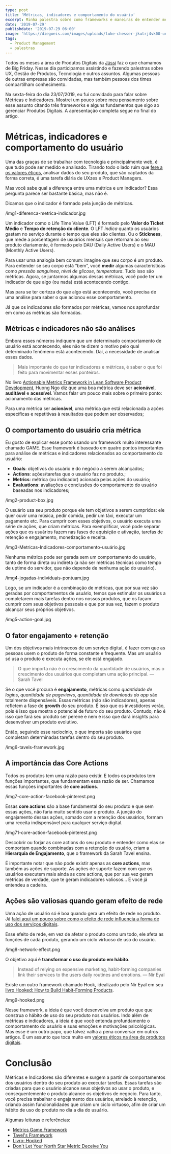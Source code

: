 ```yaml
---
type: post
title: 'Métricas, indicadores e comportamento do usuário'
excerpt: Minha palestra sobre como frameworks e maneiras de entender métricas e indicadores criadas pelo comportamento dos usuários.
date: '2019-07-29'
publishdate: '2019-07-29 06:00'
image: 'https://diegoeis.com/images/uploads/luke-chesser-jkutrj4vk00-unsplash.jpg'
tags:
  - Product Management
  - palestras
---
```


Todos os meses a área de Produtos Digitais da [Jüssi](https://jussi.com.br) faz o que chamamos de Big Friday. Nesse dia participamos assistindo e fazendo palestras sobre UX, Gestão de Produtos, Tecnologia e outros assuntos. Algumas pessoas de outras empresas são convidadas, mas também pessoas dos times compartilham conhecimento.

Na sexta-feira do dia 23/07/2019, eu fui convidado para falar sobre Métricas e Indicadores. Mostrei um pouco sobre meu pensamento sobre esse assunto citando três frameworks e alguns fundamentos que sigo ao gerenciar Produtos Digitais. A apresentação completa segue no final do artigo.

# Métricas, indicadores e comportamento do usuário

Uma das graças de se trabalhar com tecnologia e principalmente web, é que tudo pode ser medido e analisado. Tirando todo o lado ruim que [fere a os valores éticos](https://diegoeis.com/etica-em-produtos-digitais/), analisar dados do seu produto, que são captados da forma correta, é uma tarefa diária de UXzes e Product Managers.

Mas você sabe qual a diferença entre uma métrica e um indicador? Essa pergunta parece ser bastante básica, mas não é.

Dicamos que o indicador é formado pela junção de métricas.

/img1-diferenca-metrica-indicador.jpg

Um indicador como o Life Time Value (LFT) é formado pelo **Valor do Ticket Médio** e **Tempo de retenção do cliente**. O LFT *indica* quanto os usuários gastam no serviço durante o tempo que eles são clientes. Ou o **Stickness**, que mede a porcentagem de usuários mensais que retornam ao seu produto diariamente, é formado pelo DAU (Daily Active Users) e o MAU (Monthly Active Users).

Para usar uma analogia bem comum: imagine que seu corpo é um produto. Para entender se seu corpo está “bem”, você **medir** algumas características como *pressão sanguínea*, *nível de glicose*, *temperatura*. Tudo isso são métricas. Agora, se juntarmos algumas dessas métricas, você pode ter um indicador de que algo (ou nada) está acontecendo contigo. 

Mas para se ter certeza do que algo está acontecendo, você precisa de uma análise para saber o que acionou esse comportamento.

Já que os indicadores são formados por métricas, vamos nos aprofundar em como as métricas são formadas.

## Métricas e indicadores não são análises

Embora esses números indiquem que um determinado comportamento de usuário está acontecendo, eles não te dizem o motivo pelo qual determinado fenômeno está acontecendo. Daí, a necessidade de analisar esses dados.

> Mais importante do que ter indicadores e métricas, é saber o que foi feito para movimentar esses ponteiros.

No livro [Actionable Metrics Framework in Lean Software Product Development](https://amzn.to/2LMxGBq), Huong Ngo diz que uma boa métrica deve ser **acionável**, **auditável** e **acessível**. Vamos falar um pouco mais sobre o primeiro ponto: acionamento das métricas. 

Para uma métrica ser **acionável**, uma métrica que está relacionada a ações específicas e repetitivas à resultados que podem ser observados;

## O comportamento do usuário cria métrica

Eu gosto de explicar esse ponto usando um framework muito interessante chamado GAME. Esse framework é baseado em quatro pontos importantes para análise de métricas e indicadores relacionados ao comportamento do usuário:

- **Goals**: objetivos do usuário e do negócio a serem alcançados;
- **Actions**: ações/tarefas que o usuário faz no produto.;
- **Metrics**: métrica (ou indicador) acionada pelas ações do usuário;
- **Evaluations**: avaliações e conclusões do comportamento do usuário baseadas nos indicadores;

/img2-product-box.jpg

O usuário usa seu produto porque ele tem objetivos a serem cumpridos: ele quer ouvir uma música, pedir comida, pedir um táxi, executar um pagamento etc. Para cumprir com esses objetivos, o usuário executa uma série de ações, que criam métricas. Para exemplificar, você pode separar ações que os usuários fazem nas fases de aquisição e ativação, tarefas de retenção e engajamento, monetização e receita.

/img3-Metricas-Indicadores-comportamento-usuário.jpg

Nenhuma métrica pode ser gerada sem um comportamento do usuário, tanto de forma direta ou indireta (a não ser métricas técnicas como tempo de uptime do servidor, que não depende de nenhuma ação do usuário).

/img4-jogadas-individuais-pontuam.jpg

Logo, se um indicador é a combinação de métricas, que por sua vez são geradas por comportamentos de usuário, temos que estimular os usuários a completarem mais tarefas dentro nos nossos produtos, que os façam cumprir com seus objetivos pessoais e que por sua vez, fazem o produto alcançar seus próprios objetivos.

/img5-action-goal.jpg

## O fator engajamento + retenção

Um dos objetivos mais intrínsecos de um serviço digital, é fazer com que as pessoas usem o produto de forma constante e frequente. Mas um usuário só usa o produto e executa ações, se ele está engajado.

> O que importa não é o crescimento da quantidade de usuários, mas o crescimento dos usuários que completam uma ação principal. ― Sarah Tavel

Se o que você procura é **engajamento**, métricas como *quantidade de logins*, *quantidade de pageviews*, *quantidade de downloads do app* são totalmente dispensáveis. Essas métricas (não são indicadores), apenas refletem a fase de **growth** do seu produto. É isso que os investidores verão, pois é isso que mostra o potencial de futuro do seu produto. Contudo, não é isso que fará seu produto ser perene e nem é isso que dará insights para desenvolver um produto evolutivo.

Então, seguindo esse raciocínio, o que importa são usuários que completam determinadas tarefas dentro do seu produto. 

/img6-tavels-framework.jpg

## A importância das Core Actions
Todos os produtos tem uma razão para existir. E todos os produtos tem funções importantes, que fundamentam essa razão de ser. Chamamos essas funções importantes de **core actions**.

/img7-core-action-facebook-pinterest.png

Essas **core actions** são a base fundamental do seu produto e que sem essas ações, não faria muito sentido usar o produto. A junção do engajamento dessas ações, somado com a retenção dos usuários, formam uma receita indispensável para qualquer serviço digital.

/img71-core-action-facebook-pinterest.png

Descobrir ou forjar as core actions do seu produto e entender como elas se comportam quando combinadas com a retenção do usuário, criam a **Hierarquia de Engajamento**, que o framework da Sarah Tavel ensina. 

É importante notar que não pode existir apenas as **core actions**, mas também as ações de suporte. As ações de suporte fazem com que os usuários executem mais ainda as core actions, que por sua vez geram métricas de verdade, que te geram indicadores valiosos... E você já entendeu a cadeira.

## Ações são valiosas quando geram efeito de rede 

Uma ação de usuário só é boa quando gera um efeito de rede no produto. Já [falei aqui um pouco sobre como o efeito de rede influencia a forma de uso dos serviços digitais](https://diegoeis.com/service-dominant-logic-marketing#network-effect-e-produtos-como-plataformas). 

Esse efeito de rede, em vez de afetar o produto como um todo, ele afeta as funções de cada produto, gerando um ciclo virtuoso de uso do usuário.

/img8-network-effect.png

O objetivo aqui é **transformar o uso do produto em hábito**. 

> Instead of relying on expensive marketing, habit-forming companies link their services to the users daily routines and emotions. ― Nir Eyal

Existe um outro framework chamado Hook, idealizado pelo Nir Eyal em seu [livro Hooked: How to Build Habit-Forming Products](https://amzn.to/2SIQNNE). 

/img9-hooked.png

Nesse framework, a ideia é que você desenvolva um produto que que construa o hábito de uso do seu produto nos usuários. Indo além de métricas e indicadores, a ideia é que você entenda profundamente o comportamento do usuário e suas emoções e motivações psicológicas. Mas esse é um outro papo, que talvez valha a pena conversar em outros artigos. É um assunto que toca muito em [valores éticos na área de produtos digitais](https://diegoeis.com/etica-em-produtos-digitais/).

# Conclusão

Métricas e Indicadores são diferentes e surgem a partir de comportamentos dos usuários dentro do seu produto ao executar tarefas. Essas tarefas são criadas para que o usuário alcance seus objetivos ao usar o produto, e consequentemente o produto alcance os objetivos de negócio. Para tanto, você precisa trabalhar o engajamento dos usuários, atrelado à retenção, criando assim funcionalidades que criam um ciclo virtuoso, afim de criar um hábito de uso do produto no dia a dia do usuário.

Algumas leituras e referências:

- [Metrics Game Framework](https://hackernoon.com/metrics-game-framework-5e3dce1be8ac)
- [Tavel's Framework](https://medium.com/@sarahtavel/the-hierarchy-of-engagement-expanded-648329d60804)
- [Livro: Hooked](https://amzn.to/2SIQNNE)
- [Don't Let Your North Star Metric Deceive You](https://www.reforge.com/blog/north-star-metric-growth)


<script async class="speakerdeck-embed" data-id="f06809734d59473a89a6e9fb02e982a3" data-ratio="1.77777777777778" src="//speakerdeck.com/assets/embed.js"></script>
